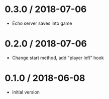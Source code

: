 # 0.3.0 / 2018-07-06

  * Echo server saves into game

# 0.2.0 / 2018-07-06

  * Change start method, add "player left" hook

# 0.1.0 / 2018-06-08

  * Initial version
